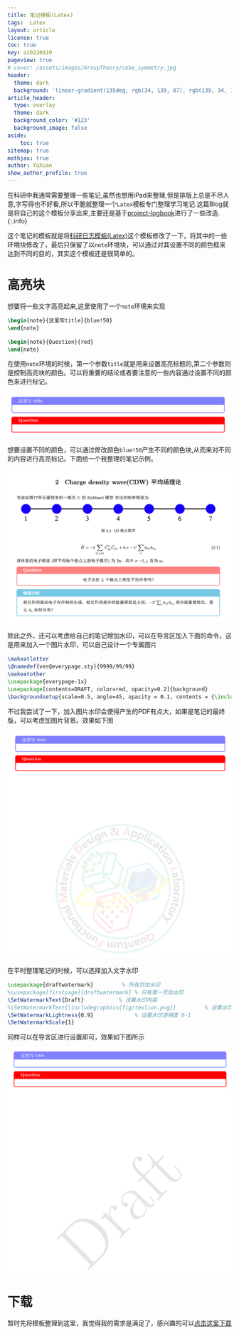 ```yaml
---
title: 笔记模板(Latex)
tags:  Latex
layout: article
license: true
toc: true
key: a20220919
pageview: true
# cover: /assets/images/GroupTheory/cube_symmetry.jpg
header:
  theme: dark
  background: 'linear-gradient(135deg, rgb(34, 139, 87), rgb(139, 34, 139))'
article_header:
  type: overlay
  theme: dark
  background_color: '#123'
  background_image: false
aside:
    toc: true
sitemap: true
mathjax: true
author: YuXuan
show_author_profile: true
---
```

在科研中我通常需要整理一些笔记,虽然也想用iPad来整理,但是排版上总是不尽人意,字写得也不好看,所以干脆就整理一个`Latex`模板专门整理学习笔记.这篇Blog就是将自己的这个模板分享出来,主要还是基于[project-logbook](https://github.com/apalha/project-logbook)进行了一些改造.
{:.info}
<!--more-->

这个笔记的模板就是将[科研日志模板(Latex)](https://yxli8023.github.io/2022/09/09/Research-Log.html)这个模板修改了一下，将其中的一些环境块修改了，最后只保留了以`note`环境块，可以通过对其设置不同的颜色框来达到不同的目的，其实这个模板还是很简单的。
# 高亮块
想要将一些文字高亮起来,这里使用了一个`note`环境来实现
```latex
\begin{note}{这里写title}{blue!50}	
\end{note}
```

```latex
\begin{note}{Question}{red}
\end{note}
```
在使用`note`环境的时候，第一个参数`title`就是用来设置高亮标题的,第二个参数则是控制高亮块的颜色。可以将重要的结论或者要注意的一些内容通过设置不同的颜色来进行标记。

![png](/assets/images/latex/note-1.png)

想要设置不同的颜色，可以通过修改颜色`blue!50`产生不同的颜色块,从而来对不同的内容进行高亮标记。下面给一个我整理的笔记示例。

![png](/assets/images/latex/note-2.png)

除此之外，还可以考虑给自己的笔记增加水印，可以在导言区加入下面的命令，这是用来加入一个图片水印，可以自己设计一个专属图片
```latex
\makeatletter
\@namedef{ver@everypage.sty}{9999/99/99}
\makeatother
\usepackage{everypage-1x}
\usepackage[contents=DRAFT, color=red, opacity=0.2]{background}
\backgroundsetup{scale=0.5, angle=45, opacity = 0.1, contents = {\includegraphics[width=\paperwidth, height=\paperwidth, keepaspectratio]{back}}}
```
不过我尝试了一下，加入图片水印会使得产生的PDF有点大，如果是笔记的最终版，可以考虑加图片背景。效果如下图


![png](/assets/images/latex/note-3.png)

在平时整理笔记的时候，可以选择加入文字水印
```latex
\usepackage{draftwatermark}         % 所有页加水印
%\usepackage[firstpage]{draftwatermark} % 只有第一页加水印
\SetWatermarkText{Draft}           % 设置水印内容
%\SetWatermarkText{\includegraphics{fig/texlion.png}}         % 设置水印logo
\SetWatermarkLightness{0.9}             % 设置水印透明度 0-1
\SetWatermarkScale{1}        
```
同样可以在导言区进行设置即可，效果如下图所示

![png](/assets/images/latex/note-4.png)

# 下载
暂时先将模板整理到这里，我觉得我的需求是满足了，感兴趣的可以[点击这里下载](/assets/data/note-model.zip)